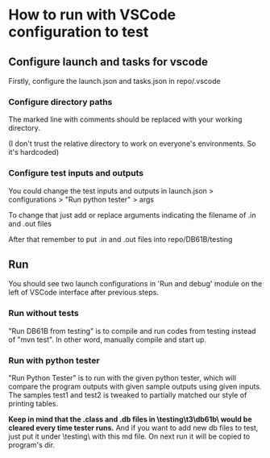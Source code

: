 # How to run with VSCode configuration to test

## Configure launch and tasks for vscode

Firstly, configure the launch.json and tasks.json in repo/.vscode

### Configure directory paths

The marked line with comments should be replaced with your working directory.

(I don't trust the relative directory to work on everyone's environments. So it's hardcoded)

### Configure test inputs and outputs

You could change the test inputs and outputs in launch.json > configurations > "Run python tester" > args

To change that just add or replace arguments indicating the filename of .in and .out files

After that remember to put .in and .out files into repo/DB61B/testing

## Run

You should see two launch configurations in 'Run and debug' module on the left of VSCode interface after previous steps.

### Run without tests

"Run DB61B from testing" is to compile and run codes from testing instead of "mvn test". In other word, manually compile and start up.

### Run with python tester

"Run Python Tester" is to run with the given python tester, which will compare the program outputs with given sample outputs using given inputs. The samples test1 and test2 is tweaked to partially matched our style of printing tables.

__Keep in mind that the .class and .db files in \testing\t3\db61b\ would be cleared every time tester runs.__ And if you want to add new db files to test, just put it under \testing\ with this md file. On next run it will be copied to program's dir.